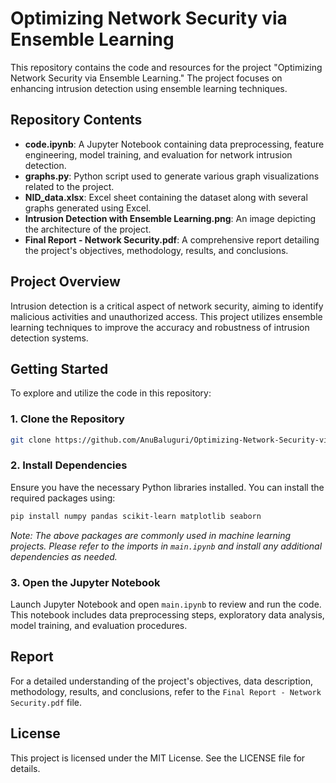 # Optimizing Network Security via Ensemble Learning

This repository contains the code and resources for the project "Optimizing Network Security via Ensemble Learning." The project focuses on enhancing intrusion detection using ensemble learning techniques.

## Repository Contents

- **code.ipynb**: A Jupyter Notebook containing data preprocessing, feature engineering, model training, and evaluation for network intrusion detection.
- **graphs.py**: Python script used to generate various graph visualizations related to the project.
- **NID_data.xlsx**: Excel sheet containing the dataset along with several graphs generated using Excel.
- **Intrusion Detection with Ensemble Learning.png**: An image depicting the architecture of the project.
- **Final Report - Network Security.pdf**: A comprehensive report detailing the project's objectives, methodology, results, and conclusions.

## Project Overview

Intrusion detection is a critical aspect of network security, aiming to identify malicious activities and unauthorized access. This project utilizes ensemble learning techniques to improve the accuracy and robustness of intrusion detection systems.

## Getting Started

To explore and utilize the code in this repository:

### 1. Clone the Repository
```bash
git clone https://github.com/AnuBaluguri/Optimizing-Network-Security-via-Ensemble-Learning.git
```

### 2. Install Dependencies
Ensure you have the necessary Python libraries installed. You can install the required packages using:
```bash
pip install numpy pandas scikit-learn matplotlib seaborn
```
*Note: The above packages are commonly used in machine learning projects. Please refer to the imports in `main.ipynb` and install any additional dependencies as needed.*

### 3. Open the Jupyter Notebook
Launch Jupyter Notebook and open `main.ipynb` to review and run the code. This notebook includes data preprocessing steps, exploratory data analysis, model training, and evaluation procedures.

## Report

For a detailed understanding of the project's objectives, data description, methodology, results, and conclusions, refer to the `Final Report - Network Security.pdf` file.

## License

This project is licensed under the MIT License. See the LICENSE file for details.
